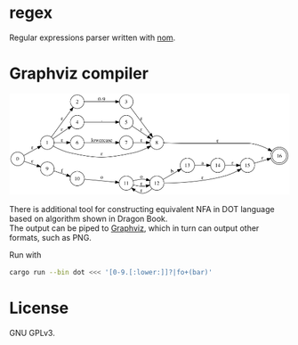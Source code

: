 # regex

Regular expressions parser written with [nom](https://github.com/Geal/nom).

# Graphviz compiler

![example NFA constructed from regex](https://raw.githubusercontent.com/miedzinski/regex/master/example.png)

There is additional tool for constructing equivalent NFA in DOT language based on algorithm shown in Dragon Book.   
The output can be piped to [Graphviz](http://www.graphviz.org), which in turn can output other formats, such as PNG.

Run with

```bash
cargo run --bin dot <<< '[0-9.[:lower:]]?|fo+(bar)'
```

# License

GNU GPLv3.
